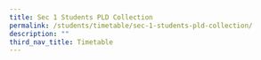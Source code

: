 ```yaml
---
title: Sec 1 Students PLD Collection
permalink: /students/timetable/sec-1-students-pld-collection/
description: ""
third_nav_title: Timetable
---
```

